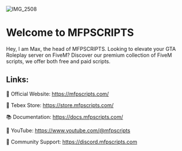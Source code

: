 ![IMG_2508](https://github.com/user-attachments/assets/9c1682ae-8f78-48f9-826b-ce3860106268)

# Welcome to MFPSCRIPTS

Hey, I am Max, the head of MFPSCRIPTS. Looking to elevate your GTA Roleplay server on FiveM? Discover our premium collection of FiveM scripts, we offer both free and paid scripts.

## Links:
🔗 Official Website: https://mfpscripts.com/

🛒 Tebex Store: https://store.mfpscripts.com/

📚 Documentation: https://docs.mfpscripts.com/

🎥 YouTube: https://www.youtube.com/@mfpscripts

🤠 Community Support: https://discord.mfpscripts.com

